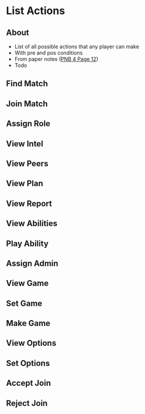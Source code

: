 



# List Actions



## About
- List of all possible actions that any player can make
- With pre and pos conditions
- From paper notes ([PNB 4 Page 12](pnb-4#12))
- Todo


## Find Match
## Join Match
## Assign Role
## View Intel
## View Peers
## View Plan
## View Report
## View Abilities
## Play Ability
## Assign Admin
## View Game
## Set Game
## Make Game
## View Options
## Set Options
## Accept Join
## Reject Join










